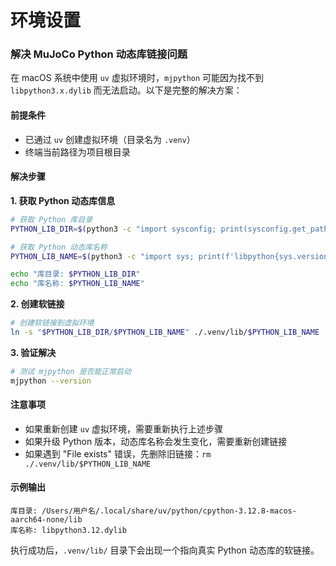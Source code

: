 # 环境设置

### 解决 MuJoCo Python 动态库链接问题

在 macOS 系统中使用 `uv` 虚拟环境时，`mjpython` 可能因为找不到 `libpython3.x.dylib` 而无法启动。以下是完整的解决方案：

#### 前提条件
- 已通过 `uv` 创建虚拟环境（目录名为 `.venv`）
- 终端当前路径为项目根目录

#### 解决步骤

**1. 获取 Python 动态库信息**
```bash
# 获取 Python 库目录
PYTHON_LIB_DIR=$(python3 -c "import sysconfig; print(sysconfig.get_path('stdlib'))" | sed 's|/python3.[0-9]*||')

# 获取 Python 动态库名称  
PYTHON_LIB_NAME=$(python3 -c "import sys; print(f'libpython{sys.version_info.major}.{sys.version_info.minor}.dylib')")

echo "库目录: $PYTHON_LIB_DIR"
echo "库名称: $PYTHON_LIB_NAME"
```

**2. 创建软链接**
```bash
# 创建软链接到虚拟环境
ln -s "$PYTHON_LIB_DIR/$PYTHON_LIB_NAME" ./.venv/lib/$PYTHON_LIB_NAME
```

**3. 验证解决**
```bash
# 测试 mjpython 是否能正常启动
mjpython --version
```

#### 注意事项
- 如果重新创建 `uv` 虚拟环境，需要重新执行上述步骤
- 如果升级 Python 版本，动态库名称会发生变化，需要重新创建链接
- 如果遇到 "File exists" 错误，先删除旧链接：`rm ./.venv/lib/$PYTHON_LIB_NAME`

#### 示例输出
```
库目录: /Users/用户名/.local/share/uv/python/cpython-3.12.8-macos-aarch64-none/lib
库名称: libpython3.12.dylib
```

执行成功后，`.venv/lib/` 目录下会出现一个指向真实 Python 动态库的软链接。